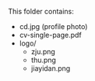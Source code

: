 This folder contains:
- cd.jpg (profile photo)
- cv-single-page.pdf
- logo/
  - zju.png
  - thu.png
  - jiayidan.png 